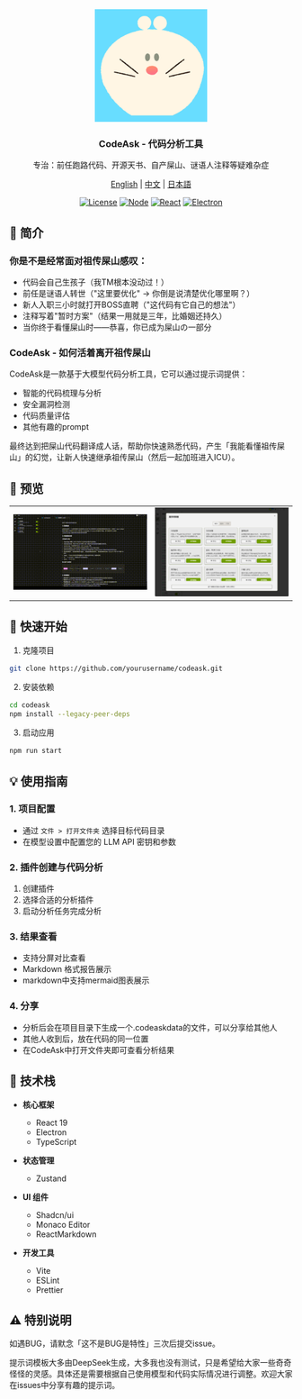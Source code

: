 <div align="center">
  <img src="images/icons/logo.png" alt="CodeAsk Logo" width="200"/>
  <h3>CodeAsk - 代码分析工具</h3>
  <p>专治：前任跑路代码、开源天书、自产屎山、谜语人注释等疑难杂症</p>
  <p>
    <a href="README-EN.md">English</a> | 
    <a href="README.md">中文</a> | 
    <a href="README-JP.md">日本語</a>
  </p>
</div>

<div align="center">

[![License](https://img.shields.io/badge/license-GNU-blue.svg)](LICENSE)
[![Node](https://img.shields.io/badge/node-%3E%3D16-brightgreen.svg)](https://nodejs.org)
[![React](https://img.shields.io/badge/react-%5E19.0.0-blue.svg)](https://reactjs.org/)
[![Electron](https://img.shields.io/badge/electron-latest-blueviolet.svg)](https://www.electronjs.org/)

</div>

## 📖 简介

### 你是不是经常面对祖传屎山感叹：

- 代码会自己生孩子（我TM根本没动过！）
- 前任是谜语人转世（"这里要优化" -> 你倒是说清楚优化哪里啊？）
- 新人入职三小时就打开BOSS直聘（"这代码有它自己的想法"）
- 注释写着"暂时方案"（结果一用就是三年，比婚姻还持久）
- 当你终于看懂屎山时——恭喜，你已成为屎山の一部分

### CodeAsk - 如何活着离开祖传屎山

CodeAsk是一款基于大模型代码分析工具，它可以通过提示词提供：
- 智能的代码梳理与分析 
- 安全漏洞检测
- 代码质量评估
- 其他有趣的prompt

最终达到把屎山代码翻译成人话，帮助你快速熟悉代码，产生「我能看懂祖传屎山」的幻觉，让新人快速继承祖传屎山（然后一起加班进入ICU）。

## 🎥 预览

<div align="center">
<table>
<tr>
<td align="center" width="50%">
<img src="images/demo-zh.gif" alt="CodeAsk Demo" width="100%"/>
</td>
<td align="center" width="50%">
<img src="images/prompts-zh.png" alt="CodeAsk Prompts" width="100%"/>
</td>
</tr>
</table>
</div>

## 🚀 快速开始

1. 克隆项目
```bash
git clone https://github.com/yourusername/codeask.git
```

2. 安装依赖
```bash
cd codeask
npm install --legacy-peer-deps
```

3. 启动应用
```bash
npm run start
```

## 💡 使用指南

### 1. 项目配置
- 通过 `文件 > 打开文件夹` 选择目标代码目录
- 在模型设置中配置您的 LLM API 密钥和参数

### 2. 插件创建与代码分析
1. 创建插件
2. 选择合适的分析插件
3. 启动分析任务完成分析

### 3. 结果查看
- 支持分屏对比查看
- Markdown 格式报告展示
- markdown中支持mermaid图表展示

### 4. 分享
- 分析后会在项目目录下生成一个.codeaskdata的文件，可以分享给其他人
- 其他人收到后，放在代码的同一位置
- 在CodeAsk中打开文件夹即可查看分析结果

## 🔧 技术栈

- **核心框架**

  - React 19
  - Electron
  - TypeScript

- **状态管理**
  - Zustand

- **UI 组件**
  - Shadcn/ui
  - Monaco Editor
  - ReactMarkdown

- **开发工具**
  - Vite
  - ESLint
  - Prettier

## ⚠️ 特别说明
如遇BUG，请默念「这不是BUG是特性」三次后提交issue。

提示词模板大多由DeepSeek生成，大多我也没有测试，只是希望给大家一些奇奇怪怪的灵感。具体还是需要根据自己使用模型和代码实际情况进行调整。欢迎大家在issues中分享有趣的提示词。
